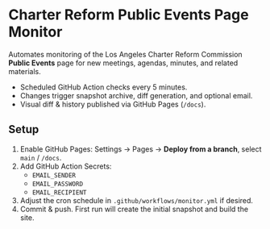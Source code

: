 # Charter Reform Public Events Page Monitor

Automates monitoring of the Los Angeles Charter Reform Commission **Public Events** page for new meetings, agendas, minutes, and related materials.

- Scheduled GitHub Action checks every 5 minutes.
- Changes trigger snapshot archive, diff generation, and optional email.
- Visual diff & history published via GitHub Pages (`/docs`).

## Setup

1. Enable GitHub Pages: Settings → Pages → **Deploy from a branch**, select `main` / `/docs`.
2. Add GitHub Action Secrets:
   - `EMAIL_SENDER`
   - `EMAIL_PASSWORD`
   - `EMAIL_RECIPIENT`
3. Adjust the cron schedule in `.github/workflows/monitor.yml` if desired.
4. Commit & push. First run will create the initial snapshot and build the site.

